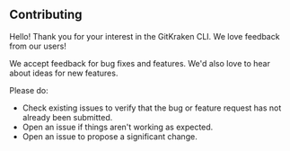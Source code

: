 ## Contributing 
 
Hello! Thank you for your interest in the GitKraken CLI. We love feedback from our users!

We accept feedback for bug fixes and features. We'd also love to hear about ideas for new features.

Please do:

<!-- TODO: rules -->

* Check existing issues to verify that the bug or feature request has not already been submitted.
* Open an issue if things aren't working as expected.
* Open an issue to propose a significant change.

